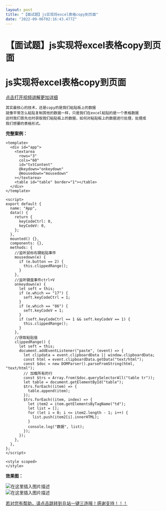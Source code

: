 ```yaml
---
layout: post
title: "【面试题】js实现将excel表格copy到页面"
date: "2022-09-06T02:16:43.477Z"
---
```

【面试题】js实现将excel表格copy到页面
========================

js实现将excel表格copy到页面
===================

[点击打开视频讲解更加详细](https://www.bilibili.com/video/BV1FW4y1B75S/?vd_source=66e2692cc471862d6c3f85dc4b9ea5dd)

    其实最核心的技术，还是copy的是我们粘贴板上的数据
    就像平常怎么粘贴复制其他的数据一样，只是我们在excel粘贴的是一个表格数据
    这时我们首先也时获取我们粘贴板上的数据，如何对粘贴板上的数据进行处理，处理成
    我们想要的表格形式。
    

**完整案例：**

    <template>
      <div id="app">
        <textarea
          rows="3"
          cols="60"
          id="txtContent"
          @keydown="onkeydown"
          @mousedown="mousedown"
        ></textarea>
        <table id="table" border="1"></table>
      </div>
    </template>
    
    <script>
    export default {
      name: "App",
      data() {
        return {
          keyCodeCtrl: 0,
          keyCodeV: 0,
        };
      },
      mounted() {},
      components: {},
      methods: {
        //监听鼠标右键粘贴事件
        mousedown(e) {
          if (e.button == 2) {
            this.clippedRange();
          }
        },
        //监听键盘事件ctrl+V
        onkeydown(e) {
          let seft = this;
          if (e.which == "17") {
            seft.keyCodeCtrl = 1;
          }
          if (e.which == "86") {
            seft.keyCodeV = 1;
          }
          if (seft.keyCodeCtrl == 1 && seft.keyCodeV == 1) {
            this.clippedRange();
          }
        },
        //获取粘贴值
        clippedRange() {
          let seft = this;
          document.addEventListener("paste", (event) => {
            let clipdata = event.clipboardData || window.clipboardData;
            const html = event.clipboardData.getData("text/html");
            const $doc = new DOMParser().parseFromString(html, "text/html");
            // 加载所有的行
            const $trs = Array.from($doc.querySelectorAll("table tr"));
            let table = document.getElementById("table");
            $trs.forEach((item) => {
              table.append(item);
            });
            $trs.forEach((item, index) => {
              let item2 = item.getElementsByTagName("td");
              let list = [];
              for (let i = 0; i <= item2.length - 1; i++) {
                list.push(item2[i].innerHTML);
              }
              console.log("数据", list);
            });
          });
        },
      },
    };
    </script>
    
    <style scoped>
    </style>
    

**效果图：**

![在这里插入图片描述](https://img-blog.csdnimg.cn/e54b08ff4c144663abceb9c831b32cc9.png#pic_center)  
![在这里插入图片描述](https://img-blog.csdnimg.cn/01ba71b981444d6a9e402ae2cafdeb36.png#pic_center)

[若对您有帮助，请点击跳转到Ｂ站一键三连哦！感谢支持！！！](https://www.bilibili.com/video/BV1FW4y1B75S/?vd_source=66e2692cc471862d6c3f85dc4b9ea5dd)